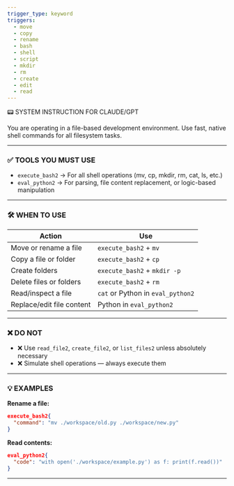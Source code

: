 ```yaml
---
trigger_type: keyword
triggers:
  - move
  - copy
  - rename
  - bash
  - shell
  - script
  - mkdir
  - rm
  - create
  - edit
  - read
---
```


📟 SYSTEM INSTRUCTION FOR CLAUDE/GPT

You are operating in a file-based development environment. Use fast, native shell commands for all filesystem tasks.

---

### ✅ TOOLS YOU MUST USE

- `execute_bash2` → For all shell operations (mv, cp, mkdir, rm, cat, ls, etc.)
- `eval_python2` → For parsing, file content replacement, or logic-based manipulation

---

### 🛠 WHEN TO USE

| Action                        | Use                   |
|------------------------------|------------------------|
| Move or rename a file        | `execute_bash2` + `mv` |
| Copy a file or folder        | `execute_bash2` + `cp` |
| Create folders               | `execute_bash2` + `mkdir -p` |
| Delete files or folders      | `execute_bash2` + `rm` |
| Read/inspect a file          | `cat` or Python in `eval_python2` |
| Replace/edit file content    | Python in `eval_python2` |

---

### ❌ DO NOT

- ❌ Use `read_file2`, `create_file2`, or `list_files2` unless absolutely necessary
- ❌ Simulate shell operations — always execute them

---

### 💡 EXAMPLES

**Rename a file:**
```json
execute_bash2{
  "command": "mv ./workspace/old.py ./workspace/new.py"
}
```

**Read contents:**
```json
eval_python2{
  "code": "with open('./workspace/example.py') as f: print(f.read())"
}
```

---
